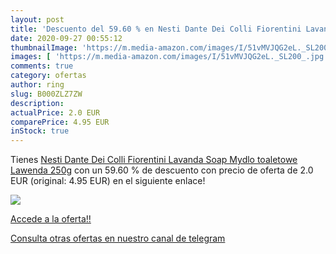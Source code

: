 ```yaml
---
layout: post
title: 'Descuento del 59.60 % en Nesti Dante Dei Colli Fiorentini Lavanda'
date: 2020-09-27 00:55:12
thumbnailImage: 'https://m.media-amazon.com/images/I/51vMVJQG2eL._SL200_.jpg'
images: [ 'https://m.media-amazon.com/images/I/51vMVJQG2eL._SL200_.jpg' ]
comments: true
category: ofertas
author: ring
slug: B000ZLZ7ZW
description:
actualPrice: 2.0 EUR
comparePrice: 4.95 EUR
inStock: true
---
```


Tienes [Nesti Dante Dei Colli Fiorentini Lavanda Soap Mydlo toaletowe Lawenda 250g](https://www.amazon.com/dp/B000ZLZ7ZW/?tag=redken08-20) con un 59.60 % de descuento con precio de oferta de 2.0 EUR (original: 4.95 EUR) en el siguiente enlace!

[![](https://m.media-amazon.com/images/I/51vMVJQG2eL._SL200_.jpg)](https://www.amazon.com/dp/B000ZLZ7ZW/?tag=redken08-20)

[Accede a la oferta!!](https://www.amazon.com/dp/B000ZLZ7ZW/?tag=redken08-20)

[Consulta otras ofertas en nuestro canal de telegram](https://t.me/s/ofertas25)
